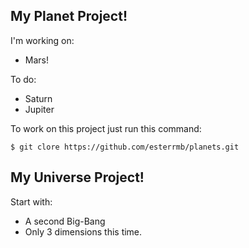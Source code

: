My Planet Project!
------------------

I'm working on:
 - Mars!
 
To do:
 - Saturn
 - Jupiter
  
To work on this project just run this command:

```shell
$ git clore https://github.com/esterrmb/planets.git
```


My Universe Project!
--------------------

Start with:
 - A second Big-Bang
 - Only 3 dimensions this time.

